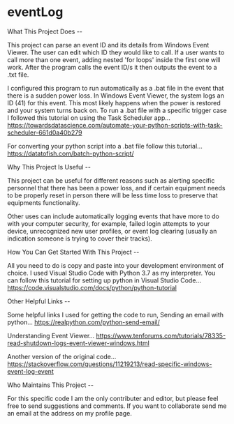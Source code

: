 # eventLog

What This Project Does --
  
  This project can parse an event ID and its details from Windows Event Viewer.
  The user can edit which ID they would like to call. If a user wants to call more than one
  event, adding nested 'for loops' inside the first one will work. After the program calls the 
  event ID/s it then outputs the event to a .txt file.
  
  I configured this program to run automatically as a .bat file in the event that there is a sudden power loss.
  In Windows Event Viewer, the system logs an ID (41) for this event. This most likely happens when the power 
  is restored and your system turns back on. To run a .bat file with a specific trigger case I followed this 
  tutorial on using the Task Scheduler app...
  https://towardsdatascience.com/automate-your-python-scripts-with-task-scheduler-661d0a40b279
  
  For converting your python script into a .bat file follow this tutorial...
  https://datatofish.com/batch-python-script/
  

Why This Project Is Useful --
  
  This project can be useful for different reasons such as alerting specific personnel 
  that there has been a power loss, and if certain equipment needs to be properly reset in person 
  there will be less time loss to preserve that equipments functionality. 
  
  Other uses can include automatically logging events that have more to do with your computer security,
  for example, failed login attempts to your device, unrecognized new user profiles, or event log clearing
  (usually an indication someone is trying to cover their tracks). 
  

How You Can Get Started With This Project --
  
  All you need to do is copy and paste into your development environment of choice. I used Visual Studio Code with
  Python 3.7 as my interpreter. You can follow this tutorial for setting up python in Visual Studio Code...
  https://code.visualstudio.com/docs/python/python-tutorial
  
Other Helpful Links --

  Some helpful links I used for getting the code to run,
  Sending an email with python...
  https://realpython.com/python-send-email/
  
  Understanding Event Viewer...
  https://www.tenforums.com/tutorials/78335-read-shutdown-logs-event-viewer-windows.html
  
  Another version of the original code...
  https://stackoverflow.com/questions/11219213/read-specific-windows-event-log-event
  
Who Maintains This Project --
  
  For this specific code I am the only contributer and editor, but please feel free to send suggestions and comments.
  If you want to collaborate send me an email at the address on my profile page. 
  
  
